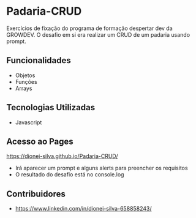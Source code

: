 # Padaria-CRUD

Exercícios de fixação do programa de formação despertar dev da GROWDEV.
O desafio em si era realizar um CRUD de um padaria usando prompt.

## Funcionalidades

- Objetos
- Funções
- Arrays

## Tecnologias Utilizadas

- Javascript 

## Acesso ao Pages

https://dionei-silva.github.io/Padaria-CRUD/

- Irá aparecer um prompt e alguns alerts para preencher os requisitos
- O resultado do desafio está no console.log 

## Contribuidores

- https://www.linkedin.com/in/dionei-silva-658858243/
